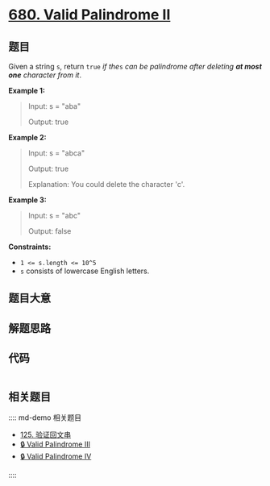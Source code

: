 # [680. Valid Palindrome II](https://leetcode.com/problems/valid-palindrome-ii/)

## 题目

Given a string `s`, return `true` _if the_`s` _can be palindrome after
deleting **at most one** character from it_.

**Example 1:**

> Input: s = "aba"
>
> Output: true

**Example 2:**

> Input: s = "abca"
>
> Output: true
>
> Explanation: You could delete the character 'c'.

**Example 3:**

> Input: s = "abc"
>
> Output: false

**Constraints:**

- `1 <= s.length <= 10^5`
- `s` consists of lowercase English letters.

## 题目大意

## 解题思路

## 代码

```javascript

```

## 相关题目

:::: md-demo 相关题目

- [125. 验证回文串](./0125.md)
- [🔒 Valid Palindrome III](https://leetcode.com/problems/valid-palindrome-iii)
- [🔒 Valid Palindrome IV](https://leetcode.com/problems/valid-palindrome-iv)

::::
